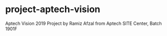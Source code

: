 # project-aptech-vision
Aptech Vision 2019 Project by Ramiz Afzal from Aptech SITE Center, Batch 1901F
